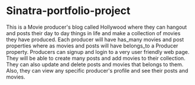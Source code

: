 # Sinatra-portfolio-project

This is a Movie producer's blog called Hollywood where they can hangout and posts their day to day things in life and make a collection of movies they have produced. Each producer will have has_many movies and post properties where as movies and posts will have belongs_to a Producer property. Producers can signup and login to a very user friendly web page. They will be able to create many posts and add movies to their collection. They can also update and delete posts and movies that belongs to them. Also, they can view any specific producer's profile and see their posts and movies.
